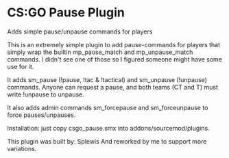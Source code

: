 # CS:GO Pause Plugin
Adds simple pause/unpause commands for players


This is an extremely simple plugin to add pause-commands for players that simply wrap the builtin mp_pause_match and mp_unpause_match commands. I didn't see one of those so I figured someone might have some use for it.

It adds sm_pause (!pause, !tac & !tactical) and sm_unpause (!unpause) commands. Anyone can request a pause, and both teams (CT and T) must write !unpause to unpause.

It also adds admin commands sm_forcepause and sm_forceunpause to force pauses/unpauses.

Installation: just copy csgo_pause.smx into addons/sourcemod/plugins.

This plugin was built by: Splewis
And reworked by me to support more variations.

